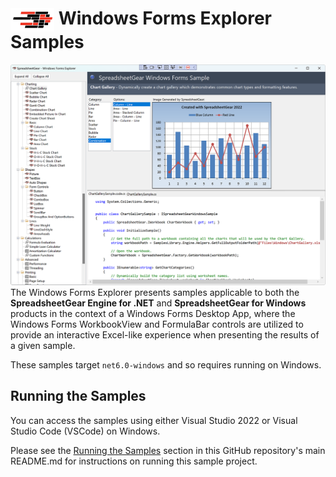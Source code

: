 # <img src="../images/logo-sg.svg" style="width: 70px; vertical-align: middle;" alt="SpreadsheetGear Logo"> Windows Forms Explorer Samples
![Screenshot of the WPF Explorer](screenshot.png)
The Windows Forms Explorer presents samples applicable to both the **SpreadsheetGear Engine for .NET** and **SpreadsheetGear for Windows** products in the context of a Windows Forms Desktop App, where the Windows Forms WorkbookView and FormulaBar controls are utilized to provide an interactive Excel-like experience when presenting the results of a given sample.  

These samples target `net6.0-windows` and so requires running on Windows.


## Running the Samples
You can access the samples using either Visual Studio 2022 or Visual Studio Code (VSCode) on Windows.

Please see the <a href="../#section-running-the-samples">Running the Samples</a> section in this GitHub repository's main README.md for instructions on running this sample project.